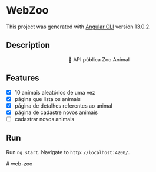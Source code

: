# WebZoo
This project was generated with [Angular CLI](https://github.com/angular/angular-cli) version 13.0.2.

## Description 
<p align="center">🚀 API pública Zoo Animal </p>

## Features

- [x] 10 animais aleatórios de uma vez
- [x] página que lista os animais
- [x] página de detalhes referentes ao animal
- [x] página de cadastre novos animais 
- [ ] cadastrar novos animais

## Run 
Run `ng start`. Navigate to `http://localhost:4200/`. 



#   w e b - z o o  
 
